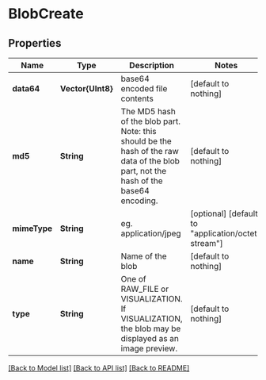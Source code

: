 # BlobCreate


## Properties
Name | Type | Description | Notes
------------ | ------------- | ------------- | -------------
**data64** | **Vector{UInt8}** | base64 encoded file contents | [default to nothing]
**md5** | **String** | The MD5 hash of the blob part. Note: this should be the hash of the raw data of the blob part, not the hash of the base64 encoding.  | [default to nothing]
**mimeType** | **String** | eg. application/jpeg | [optional] [default to "application/octet-stream"]
**name** | **String** | Name of the blob | [default to nothing]
**type** | **String** | One of RAW_FILE or VISUALIZATION. If VISUALIZATION, the blob may be displayed as an image preview.  | [default to nothing]


[[Back to Model list]](../README.md#models) [[Back to API list]](../README.md#api-endpoints) [[Back to README]](../README.md)


